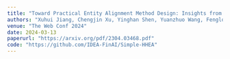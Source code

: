 ```yaml
---
title: "Toward Practical Entity Alignment Method Design: Insights from New Highly Heterogeneous Knowledge Graph Datasets"
authors: "Xuhui Jiang, Chengjin Xu, Yinghan Shen, Yuanzhuo Wang, Fenglong Su, Fei Sun, **Zixuan Li**, Zhichao Shi, Jian Guo, Huawei Shen."
venue: "The Web Conf 2024"
date: 2024-03-13
paperurl: "https://arxiv.org/pdf/2304.03468.pdf"
code: "https://github.com/IDEA-FinAI/Simple-HHEA"
---
```

